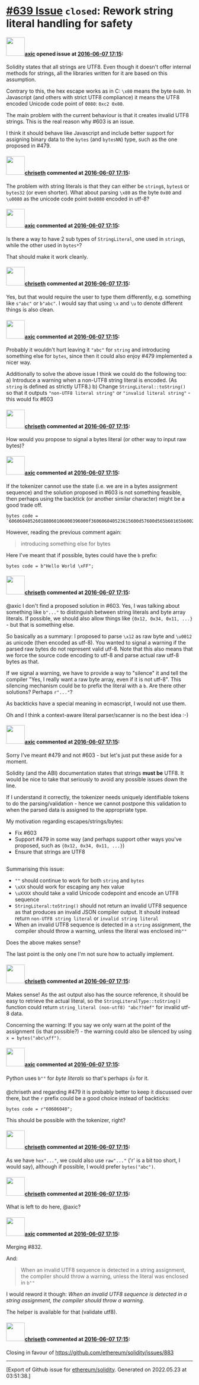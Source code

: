 # [\#639 Issue](https://github.com/ethereum/solidity/issues/639) `closed`: Rework string literal handling for safety

#### <img src="https://avatars.githubusercontent.com/u/20340?v=4" width="50">[axic](https://github.com/axic) opened issue at [2016-06-07 17:15](https://github.com/ethereum/solidity/issues/639):

Solidity states that all strings are UTF8. Even though it doesn't offer internal methods for strings, all the libraries written for it are based on this assumption.

Contrary to this, the hex escape works as in C: `\x80` means the byte `0x80`. In Javascript (and others with strict UTF8 compliance) it means the UTF8 encoded Unicode code point of `0080`: `0xc2 0x80`.

The main problem with the current behaviour is that it creates invalid UTF8 strings. This is the real reason why #603 is an issue.

I think it should behave like Javascript and include better support for assigning binary data to the `bytes` (and `bytesNN`) type, such as the one proposed in #479.


#### <img src="https://avatars.githubusercontent.com/u/9073706?v=4" width="50">[chriseth](https://github.com/chriseth) commented at [2016-06-07 17:15](https://github.com/ethereum/solidity/issues/639#issuecomment-224752974):

The problem with string literals is that they can either be `string`s, `bytes`s or `bytes32` (or even shorter). What about parsing `\x80` as the byte `0x80` and `\u0080` as the unicode code point `0x0080` encoded in utf-8?

#### <img src="https://avatars.githubusercontent.com/u/20340?v=4" width="50">[axic](https://github.com/axic) commented at [2016-06-07 17:15](https://github.com/ethereum/solidity/issues/639#issuecomment-227113085):

Is there a way to have 2 sub types of `StringLiteral`, one used in `string`s, while the other used in `bytes*`?

That should make it work cleanly.

#### <img src="https://avatars.githubusercontent.com/u/9073706?v=4" width="50">[chriseth](https://github.com/chriseth) commented at [2016-06-07 17:15](https://github.com/ethereum/solidity/issues/639#issuecomment-227119924):

Yes, but that would require the user to type them differently, e.g. something like `s"abc"` or `b"abc"`. I would say that using `\x` and `\u` to denote different things is also clean.

#### <img src="https://avatars.githubusercontent.com/u/20340?v=4" width="50">[axic](https://github.com/axic) commented at [2016-06-07 17:15](https://github.com/ethereum/solidity/issues/639#issuecomment-235004149):

Probably it wouldn't hurt leaving it `"abc"` for `string` and introducing something else for `bytes`, since then it could also enjoy #479 implemented a nicer way.

Additionally to solve the above issue I think we could do the following too:
a) Introduce a warning when a non-UTF8 string literal is encoded. (As `string` is defined as strictly UTF8.)
b) Change `StringLiteral::toString()` so that it outputs `"non-UTF8 literal string"` or `"invalid literal string"` - this would fix #603

#### <img src="https://avatars.githubusercontent.com/u/9073706?v=4" width="50">[chriseth](https://github.com/chriseth) commented at [2016-06-07 17:15](https://github.com/ethereum/solidity/issues/639#issuecomment-235013318):

How would you propose to signal a bytes literal (or other way to input raw bytes)?

#### <img src="https://avatars.githubusercontent.com/u/20340?v=4" width="50">[axic](https://github.com/axic) commented at [2016-06-07 17:15](https://github.com/ethereum/solidity/issues/639#issuecomment-235016335):

If the tokenizer cannot use the state (i.e. we are in a bytes assignment sequence) and the solution proposed in #603 is not something feasible, then perhaps using the backtick (or another similar character) might be a good trade off.

```
bytes code = `606060405260188060106000396000f360606040523615600d57600d565b60165b6002565b565b00`;
```

However, reading the previous comment again:

> introducing something else for bytes

Here I've meant that if possible, bytes could have the `b` prefix:

```
bytes code = b"Hello World \xFF";
```

#### <img src="https://avatars.githubusercontent.com/u/9073706?v=4" width="50">[chriseth](https://github.com/chriseth) commented at [2016-06-07 17:15](https://github.com/ethereum/solidity/issues/639#issuecomment-235018594):

@axic I don't find a proposed solution in #603. Yes, I was talking about something like `b"..."` to distinguish between string literals and byte array literals. If possible, we should also allow things like `{0x12, 0x34, 0x11, ...}` - but that is something else.

So basically as a summary: I proposed to parse `\x12` as raw byte and `\u0012` as unicode (then encoded as utf-8). You wanted to signal a warning if the parsed raw bytes do not represent valid utf-8. Note that this also means that we force the source code encoding to utf-8 and parse actual raw utf-8 bytes as that.

If we signal a warning, we have to provide a way to "silence" it and tell the compiler "Yes, I really want a raw byte array, even if it is not utf-8". This silencing mechanism could be to prefix the literal with a `b`. Are there other solutions? Perhaps `r"..."`?

As backticks have a special meaning in ecmascript, I would not use them.

Oh and I think a context-aware literal parser/scanner is no the best idea :-)

#### <img src="https://avatars.githubusercontent.com/u/20340?v=4" width="50">[axic](https://github.com/axic) commented at [2016-06-07 17:15](https://github.com/ethereum/solidity/issues/639#issuecomment-235022275):

Sorry I've meant #479 and not #603 - but let's just put these aside for a moment.

Solidity (and the ABI) documentation states that strings **must be** UTF8. It would be nice to take that seriously to avoid any possible issues down the line.

If I understand it correctly, the tokenizer needs uniquely identifiable tokens to do the parsing/validation - hence we cannot postpone this validation to when the parsed data is assigned  to the appropriate type.

My motivation regarding escapes/strings/bytes:
- Fix #603 
- Support #479 in some way (and perhaps support other ways you've proposed, such as `{0x12, 0x34, 0x11, ...}`)
- Ensure that strings are UTF8

## 

Summarising this issue:
- `""` should continue to work for both `string` and `bytes`
- `\xXX` should work for escaping any hex value
- `\uXXXX` should take a valid Unicode codepoint and encode an UTF8 sequence
- `StringLiteral:toString()` should not return an invalid UTF8 sequence as that produces an invalid JSON compiler output. It should instead return `non-UTF8 string literal` or `invalid string literal`
- When an invalid UTF8 sequence is detected in a `string` assignment, the compiler should throw a warning, unless the literal was enclosed in`b""`

Does the above makes sense?

The last point is the only one I'm not sure how to actually implement.

#### <img src="https://avatars.githubusercontent.com/u/9073706?v=4" width="50">[chriseth](https://github.com/chriseth) commented at [2016-06-07 17:15](https://github.com/ethereum/solidity/issues/639#issuecomment-235024668):

Makes sense! As the ast output also has the source reference, it should be easy to retrieve the actual literal, so the `StringLiteralType::toString()` function could return `string_literal (non-utf8) "abc??def"` for invalid utf-8 data.

Concerning the warning: If you say we only warn at the point of the assignment (is that possible?) - the warning could also be silenced by using `x = bytes("abc\xff")`.

#### <img src="https://avatars.githubusercontent.com/u/20340?v=4" width="50">[axic](https://github.com/axic) commented at [2016-06-07 17:15](https://github.com/ethereum/solidity/issues/639#issuecomment-235024765):

Python uses `b""` for _byte literals_ so that's perhaps :+1: for it.

@chriseth and regarding #479 it is probably better to keep it discussed over there, but the `r` prefix could be a good choice instead of backticks:

```
bytes code = r"60606040";
```

This should be possible with the tokenizer, right?

#### <img src="https://avatars.githubusercontent.com/u/9073706?v=4" width="50">[chriseth](https://github.com/chriseth) commented at [2016-06-07 17:15](https://github.com/ethereum/solidity/issues/639#issuecomment-239132526):

As we have `hex"..."`, we could also use `raw"..."` ('r' is a bit too short, I would say), although if possible, I would prefer `bytes("abc")`.

#### <img src="https://avatars.githubusercontent.com/u/9073706?v=4" width="50">[chriseth](https://github.com/chriseth) commented at [2016-06-07 17:15](https://github.com/ethereum/solidity/issues/639#issuecomment-239420109):

What is left to do here, @axic?

#### <img src="https://avatars.githubusercontent.com/u/20340?v=4" width="50">[axic](https://github.com/axic) commented at [2016-06-07 17:15](https://github.com/ethereum/solidity/issues/639#issuecomment-239421374):

Merging #832.

And:

> When an invalid UTF8 sequence is detected in a string assignment, the compiler should throw a warning, unless the literal was enclosed in `b""`

I would reword it though: _When an invalid UTF8 sequence is detected in a string assignment, the compiler should throw a warning._

The helper is available for that (validate utf8).

#### <img src="https://avatars.githubusercontent.com/u/9073706?v=4" width="50">[chriseth](https://github.com/chriseth) commented at [2016-06-07 17:15](https://github.com/ethereum/solidity/issues/639#issuecomment-239438826):

Closing in favour of https://github.com/ethereum/solidity/issues/883


-------------------------------------------------------------------------------



[Export of Github issue for [ethereum/solidity](https://github.com/ethereum/solidity). Generated on 2022.05.23 at 03:51:38.]
